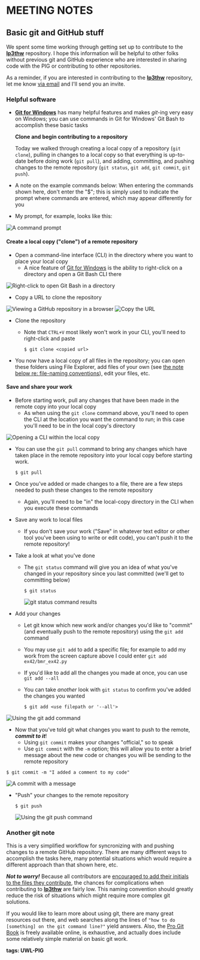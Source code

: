 # MEETING NOTES

## Basic git and GitHub stuff

We spent some time working through getting set up to contribute to the [**lp3thw**](https://github.com/uw-libraries-python-interest-group/lp3thw) repository. I hope this information will be helpful to other folks without previous git and GitHub experience who are interested in sharing code with the PIG or contributing to other repositories.

As a reminder, if you are interested in contributing to the [**lp3thw**](https://github.com/uw-libraries-python-interest-group/lp3thw) repository, let me know [via email](mailto:ries07@uw.edu) and I'll send you an invite.

### Helpful software

* [**Git for Windows**](https://gitforwindows.org/) has many helpful features and makes _git_-ing very easy on Windows; you can use commands in Git for Windows' Git Bash to accomplish these basic  tasks

  **Clone and begin contributing to a repository**

  Today we walked through creating a local copy of a repository \(`git clone`\), pulling in changes to a local copy so that everything is up-to-date before doing work \(`git pull`\), and adding, committing, and pushing changes to the remote repository \(`git status`, `git add`, `git commit`, `git push`\).

* A note on the example commands below: When entering the commands shown here, don't enter the "$"; this is simply used to indicate the prompt where commands are entered, which may appear differently for you
* My prompt, for example, looks like this:

![A command prompt](https://i.imgur.com/ddcqdqY.png)

#### Create a local copy \("clone"\) of a remote repository

* Open a command-line interface \(CLI\) in the directory where you want to place your local copy
  * A nice feature of [Git for Windows](https://gitforwindows.org/) is the ability to right-click on a directory and open a Git Bash CLI there

![Right-click to open Git Bash in a directory](https://i.imgur.com/rrX3DGX.png)

* Copy a URL to clone the repository

![Viewing a GitHub repository in a browser](https://i.imgur.com/cM0H5Fc.png) ![Copy the URL](https://i.imgur.com/VkUJHzq.png)

* Clone the repository
  * Note that `CTRL+V` most likely won't work in your CLI, you'll need to right-click and paste

    ```text
    $ git clone <copied url>
    ```
* You now have a local copy of all files in the repository; you can open these folders using File Explorer, add files of your own \(see [the note below re: file-naming conventions](2021_02_11.md#Another-git-note)\), edit your files, etc.

#### Save and share your work

* Before starting work, pull any changes that have been made in the remote copy into your local copy
  * As when using the `git clone` command above, you'll need to open the CLI at the location you want the command to run; in this case you'll need to be in the local copy's directory

![Opening a CLI within the local copy](https://i.imgur.com/IpQIaIr.png)

* You can use the `git pull` command to bring any changes which have taken place in the remote repository into your local copy before starting work.

  ```text
  $ git pull
  ```

* Once you've added or made changes to a file, there are a few steps needed to push these changes to the remote repository
  * Again, you'll need to be "in" the local-copy directory in the CLI when you execute these commands
* Save any work to local files
  * If you don't save your work \("Save" in whatever text editor or other tool you've been using to write or edit code\), you can't push it to the remote repository!
* Take a look at what you've done
  * The `git status` command will give you an idea of what you've changed in your repository since you last committed \(we'll get to committing below\)

    ```text
    $ git status
    ```

    ![git status command results](https://i.imgur.com/h6TQJaM.png)
* Add your changes
  * Let git know which new work and/or changes you'd like to "commit" \(and eventually push to the remote repository\) using the `git add` command
  * You may use `git add` to add a specific file; for example to add my work from the screen capture above I could enter `git add ex42/bmr_ex42.py`
  * If you'd like to add all the changes you made at once, you can use `git add --all`
  * You can take _another_ look with `git status` to confirm  you've added the changes you wanted

    ```text
    $ git add <use filepath or '--all'>
    ```

![Using the git add command](https://i.imgur.com/kTfjigA.png)

* Now that you've told git what changes you want to push to the remote, _**commit to it**_!
  * Using `git commit` makes your changes "official," so to speak
  * Use `git commit` with the `-m` option; this will allow you to enter a brief message about the new code or changes you will be sending to the remote repository

```text
$ git commit -m "I added a comment to my code"
```

![A commit with a message](https://i.imgur.com/sbyhhqa.png)

* "Push" your changes to the remote repository

  ```text
  $ git push
  ```

  ![Using the git push command](https://i.imgur.com/JnuStDV.png)

### Another git note

This is a very simplified workflow for syncronizing with and pushing changes to a remote GitHub repository. There are many different ways to accomplish the tasks here, many potential situations which would require a different approach than that shown here, etc.

_**Not to worry!**_ Because all contributors are [encouraged to add their initials to the files they contribute](https://github.com/uw-libraries-python-interest-group/lp3thw#naming-and-storing-files), the chances for complications when contributing to [**lp3thw**](https://github.com/uw-libraries-python-interest-group/lp3thw) are fairly low. This naming convention should greatly reduce the risk of situations which might require more complex git solutions.

If you would like to learn more about using git, there are many great resources out there, and web searches along the lines of `"how to do [something] on the git command line?"` yield answers. Also, the [Pro Git Book](https://git-scm.com/book/en/v2) is freely available online, is exhaustive, and actually does include some relatively simple material on basic git work.

**tags: UWL-PIG**

